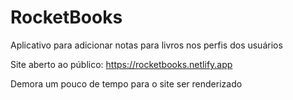 # RocketBooks

Aplicativo para adicionar notas para livros nos perfis dos usuários

Site aberto ao público: https://rocketbooks.netlify.app

Demora um pouco de tempo para o site ser renderizado
